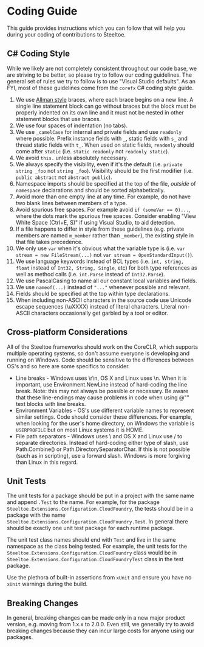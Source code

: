 # Coding Guide

This guide provides instructions which you can follow that will help you during your coding of contributions to Steeltoe.

## C# Coding Style

 While we likely are not completely consistent throughout our code base, we are striving to be better, so please try to follow our coding guidelines. The general set of rules we try to follow is to use "Visual Studio defaults".  As an FYI, most of these guidelines come from the `corefx` C# coding style guide.

1. We use [Allman style](http://en.wikipedia.org/wiki/Indent_style#Allman_style) braces, where each brace begins on a new line. A single line statement block can go without braces but the block must be properly indented on its own line and it must not be nested in other statement blocks that use braces.
1. We use four spaces of indentation (no tabs).
1. We use `_camelCase` for internal and private fields and use `readonly` where possible. Prefix instance fields with `_`, static fields with `s_` and thread static fields with `t_`. When used on static fields, `readonly` should come after `static` (i.e. `static readonly` not `readonly static`).
1. We avoid `this.` unless absolutely necessary.
1. We always specify the visibility, even if it's the default (i.e. `private string _foo` not `string _foo`). Visibility should be the first modifier (i.e. `public abstract` not `abstract public`).
1. Namespace imports should be specified at the top of the file, *outside* of `namespace` declarations and should be sorted alphabetically.
1. Avoid more than one empty line at any time. For example, do not have two blank lines between members of a type.
1. Avoid spurious free spaces. For example avoid `if (someVar == 0)...`, where the dots mark the spurious free spaces. Consider enabling "View White Space (Ctrl+E, S)" if using Visual Studio, to aid detection.
1. If a file happens to differ in style from these guidelines (e.g. private members are named `m_member` rather than `_member`), the existing style in that file takes precedence.
1. We only use `var` when it's obvious what the variable type is (i.e. `var stream = new FileStream(...)` not `var stream = OpenStandardInput()`).
1. We use language keywords instead of BCL types (i.e. `int, string, float` instead of `Int32, String, Single`, etc) for both type references as well as method calls (i.e. `int.Parse` instead of `Int32.Parse`).
1. We use PascalCasing to name all our constant local variables and fields.
1. We use ```nameof(...)``` instead of ```"..."``` whenever possible and relevant.
1. Fields should be specified at the top within type declarations.
1. When including non-ASCII characters in the source code use Unicode escape sequences (\uXXXX) instead of literal characters. Literal non-ASCII characters occasionally get garbled by a tool or editor.

## Cross-platform Considerations

All of the Steeltoe frameworks should work on the CoreCLR, which supports multiple operating systems, so don't assume everyone is developing and running on Windows.
Code should be sensitive to the differences between OS's and so here are some specifics to consider.

* Line breaks - Windows uses \r\n, OS X and Linux uses \n. When it is important, use Environment.NewLine instead of hard-coding the line break. Note: this may not always be possible or necessary. Be aware that these line-endings may cause problems in code when using @"" text blocks with line breaks.
* Environment Variables - OS's use different variable names to represent similar settings. Code should consider these differences. For example, when looking for the user's home directory, on Windows the variable is `USERPROFILE` but on most Linux systems it is HOME.
* File path separators -  Windows uses \ and OS X and Linux use / to separate directories. Instead of hard-coding either type of slash, use Path.Combine() or Path.DirectorySeparatorChar. If this is not possible (such as in scripting), use a forward slash. Windows is more forgiving than Linux in this regard.

## Unit Tests

The unit tests for a package should be put in a project with the same name and append `.Test` to the name. For example, for the package `Steeltoe.Extensions.Configuration.CloudFoundry`, the tests should be in a package with the name `Steeltoe.Extensions.Configuration.CloudFoundry.Test`. In general there should be exactly one unit test package for each runtime package.

The unit test class names should end with `Test` and live in the same namespace as the class being tested. For example, the unit tests for the `Steeltoe.Extensions.Configuration.CloudFoundry` class would be in `Steeltoe.Extensions.Configuration.CloudFoundryTest` class in the test package.

Use the plethora of built-in assertions from `xUnit` and ensure you have no `xUnit` warnings during the build.

## Breaking Changes

In general, breaking changes can be made only in a new major product version, e.g. moving from 1.x.x to 2.0.0. Even still, we generally try to avoid breaking changes because they can incur large costs for anyone using our packages.
